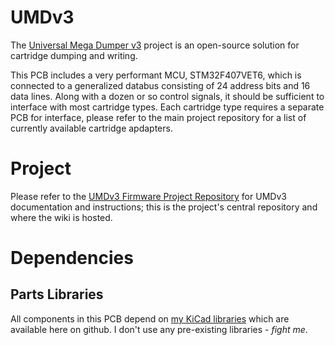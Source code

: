 # UMDv3
The [Universal Mega Dumper v3](https://github.com/db-electronics/UMDv3) project is an open-source solution for cartridge dumping and writing. 

This PCB includes a very performant MCU, STM32F407VET6, which is connected to a generalized databus consisting of 24 address bits and 16 data lines. Along with a dozen or so control signals, it should be sufficient to interface with most cartridge types. Each cartridge type requires a separate PCB for interface, please refer to the main project repository for a list of currently available cartridge apdapters.

# Project
Please refer to the [UMDv3 Firmware Project Repository](https://github.com/db-electronics/UMDv3) for UMDv3 documentation and instructions; this is the project's central repository and where the wiki is hosted.

# Dependencies
## Parts Libraries
All components in this PCB depend on [my KiCad libraries](https://github.com/db-electronics/kicadlib) which are available here on github. I don't use any pre-existing libraries - *fight me*.
